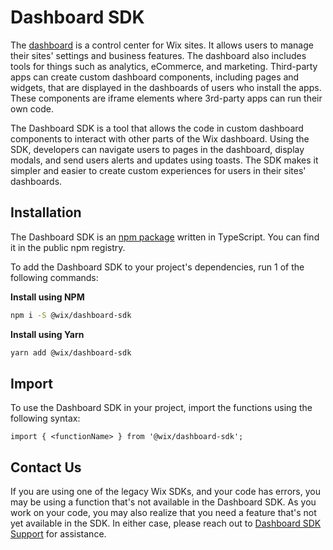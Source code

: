 # Dashboard SDK

The [dashboard](https://support.wix.com/en/article/about-your-wix-dashboard) is a control center for Wix sites. It allows users to manage their sites' settings and business features. The dashboard also includes tools for things such as analytics, eCommerce, and marketing. Third-party apps can create custom dashboard components, including pages and widgets, that are displayed in the dashboards of users who install the apps. These components are iframe elements where 3rd-party apps can run their own code.

The Dashboard SDK is a tool that allows the code in custom dashboard components to interact with other parts of the Wix dashboard. Using the SDK, developers can navigate users to pages in the dashboard, display modals, and send users alerts and updates using toasts. The SDK makes it simpler and easier to create custom experiences for users in their sites' dashboards.

## Installation

The Dashboard SDK is an [npm package](https://www.npmjs.com/package/@wix/dashboard-sdk) written in TypeScript. You can find it in the public npm registry.

To add the Dashboard SDK to your project's dependencies, run 1 of the following commands:

**Install using NPM**

```bash
npm i -S @wix/dashboard-sdk
```

**Install using Yarn**

```bash
yarn add @wix/dashboard-sdk
```

## Import

To use the Dashboard SDK in your project, import the functions using the following syntax:

```JS
import { <functionName> } from '@wix/dashboard-sdk';
```

## Contact Us

If you are using one of the legacy Wix SDKs, and your code has errors, you may be using a function that's not available in the Dashboard SDK. As you work on your code, you may also realize that you need a feature that's not yet available in the SDK. In either case, please reach out to [Dashboard SDK Support](https://devforum.wix.com/kb/en/contact) for assistance.